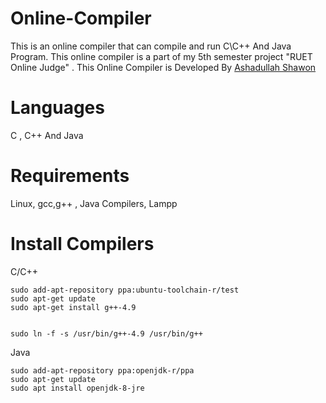 # Online-Compiler

This is an online compiler that can compile and run C\C++ And Java Program. This online compiler is a part of my 5th semester project
"RUET Online Judge" . This Online Compiler is Developed By <a href="http://fb.com/ashadullah.shawon">Ashadullah Shawon</a>

# Languages
C , C++ And Java

# Requirements

Linux, gcc,g++ , Java Compilers, Lampp


# Install Compilers

C/C++
```
sudo add-apt-repository ppa:ubuntu-toolchain-r/test
sudo apt-get update
sudo apt-get install g++-4.9


sudo ln -f -s /usr/bin/g++-4.9 /usr/bin/g++

```

Java
```
sudo add-apt-repository ppa:openjdk-r/ppa  
sudo apt-get update   
sudo apt install openjdk-8-jre
```
